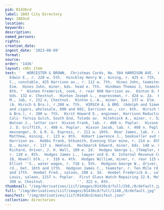 ```yaml
---
pid: 01436cd
label: 1883 City Directory
key: 1883cd
location: 
keywords: 
description: 
named_persons: 
rights: 
creation_date: 
ingest_date: '2023-08-09'
format: 
source: 
order: '1436'
layout: cmhc_item
text: '   WORCESTER & BROWN,  Christmas Cards, No. 504 HARRISON AVE.  HIN 151 HOE     Hinckley
  Edwin E., r. 220 w. 5th.  Hinckley Henry W., mining, r. 425 e. 7th,  Hines Charles
  C., constable, 425 Harrison av., r. 112 w. 7th.  Hines John, teamster, r. 412 w.
  Eim.  Hines John, miner, bds. head e. 7th.  Hindman Thomas J, teamster, r, 723 e.
  8th. °  Hinnen Frederick, cook, r. rear 808 Harrison av.  Hinton D. M., smelter,
  bds. 132 e. Chestnut.  Hinton Joseph L., expressman, r. 424 w. 2a.  Hinton Luther
  M., Jab, r, 152 e, Chestnut.  Hinton L.-A., miner, bas. 137 w. Elm.  Hirsch Adolph
  (A. Hirsch & Bro.), r.200 w. 7th.  HIRSCH A. & BRO. (Adolph and Simon Hirsch), liquors
  and cigars, wholesale, 600 and 602, Earrison av., cor. 6th.  Hirsch Simon (A. Hirsch
  & Bro.), r. 200 w. 7th.  Hirst Howard E., engineer, Harrison Reduction wks., r.
  Cali- fornia Gulch, South End, Toledo av.  Hitehcock A., miner, r. 520 @. 5th  Hitcheock
  Watson J., letter carr  Hixson Frank, lab. r. 408 n. Poplar.  Hixson George, teamster,
  J. D. Griffith, r. 408 n. Poplar.  Hixson Jacob, lab. r. 408 n. Popl:  Hoag Elmer,
  messenger, D. & R. G. Express, r. 211 w. 10th.  Hoar James, lab. r. east end 5th.  Hoban
  Matthew, mining, r. 123 w. 8th.  Hobart Lawrence J., bookseller avd stationer, 5024
  Harrison av.  Hobbs Frank, btksmith, Evening Star mine, r. 214 w. 8th.  Hobbs Lutian
  Q., miner, r. 117 s. Hemlock.  Hockmarck Edward, miner, bds. 148 w. Chestnut.  Hodge
  Richard, driver, J. H. Wall, 109 e. 2d.  Hodges George L. (Templer, Hodges & Page),
  r. 120 e. 8th.  Hodges James L., lawyer und U. 8. Internal Revenue Collector, room
  18, Howell blk., r. 310 e. 4th.  Hodges William, miner, r. rear 115 w. 3d.  Hodgkins
  Elliot ''S., water wagon, r. 716 ¢. 5th.  Hodgson George W., driver, r. Ten Mile
  rd., bet. 16th and 17th.  Hodgson James C., teamster, r. Ten Mile rd., bet. 16th
  and 17th.  Hoebel Fred., saloon, 208 ¢. 3d.  Hoebel Frederick A., salesman, E. Keppler:  Hoebel
  Louis, saloon, 1157 n. Poplar.  First Glass Watch Repairing 22.9, Mo"ean''s,        r.
  308 w. Chestnut.               ''. 322 e, 8th.    '
thumbnail: "/img/derivatives/iiif/images/01436cd/full/250,/0/default.jpg"
full: "/img/derivatives/iiif/images/01436cd/full/1140,/0/default.jpg"
manifest: "/img/derivatives/iiif/01436cd/manifest.json"
collection: directories
---
```

